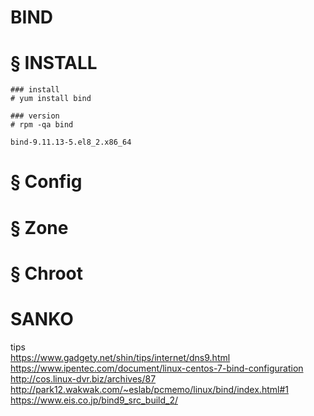 # BIND
# § INSTALL
```
### install
# yum install bind
```
```
### version
# rpm -qa bind
```
```
bind-9.11.13-5.el8_2.x86_64
```
# § Config
# § Zone
# § Chroot


# SANKO
tips  
https://www.gadgety.net/shin/tips/internet/dns9.html  
https://www.ipentec.com/document/linux-centos-7-bind-configuration  
http://cos.linux-dvr.biz/archives/87  
http://park12.wakwak.com/~eslab/pcmemo/linux/bind/index.html#1  
https://www.eis.co.jp/bind9_src_build_2/
